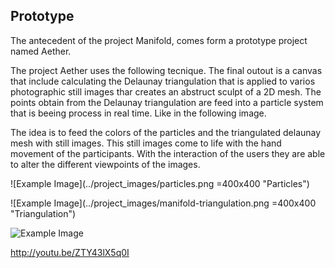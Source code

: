 ## Prototype

The antecedent of the project Manifold, comes form a prototype project named Aether.

The project Aether uses the following tecnique. The final outout is a canvas that include calculating the Delaunay triangulation that is applied to varios photographic still images thar creates an abstruct sculpt of a 2D mesh. The points obtain from the Delaunay triangulation are feed into a particle system that is beeing process in real time. Like in the following image.


The idea is to feed the colors of the particles and the triangulated delaunay mesh with still images. This still images come to life with the hand movement of the participants. With the interaction of the users they are able to alter the different viewpoints of the images.


![Example Image](../project_images/particles.png =400x400 "Particles")

![Example Image](../project_images/manifold-triangulation.png =400x400 "Triangulation")



![Example Image](http://codigogenerativo.com/wp-content/uploads/eather_03.jpg "Interaction")


http://youtu.be/ZTY43lX5q0I

